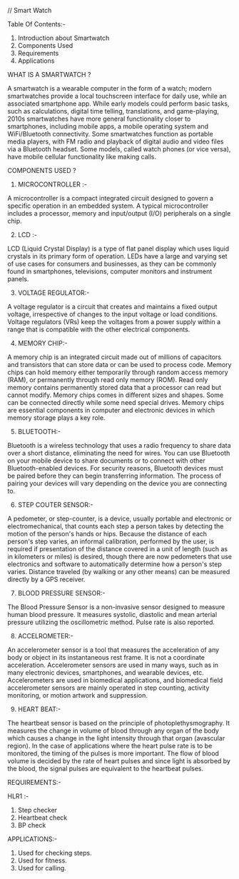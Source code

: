 // Smart Watch 

Table Of Contents:-

1) Introduction about Smartwatch
2) Components Used
3) Requirements
4) Applications


WHAT IS A SMARTWATCH ?

A smartwatch is a wearable computer in the form of a watch; modern smartwatches provide a local touchscreen interface for daily use, while an associated smartphone app. While early models could perform basic tasks, such as calculations, digital time telling, translations, and game-playing, 2010s smartwatches have more general functionality closer to smartphones, including mobile apps, a mobile operating system and WiFi/Bluetooth connectivity. Some smartwatches function as portable media players, with FM radio and playback of digital audio and video files via a Bluetooth headset. Some models, called watch phones (or vice versa), have mobile cellular functionality like making calls.

COMPONENTS USED ?

1) MICROCONTROLLER  :-

A microcontroller is a compact integrated circuit designed to govern a specific operation in an embedded system. A typical microcontroller includes a processor, memory and input/output (I/O) peripherals on a single chip.

2) LCD :-

LCD (Liquid Crystal Display) is a type of flat panel display which uses liquid crystals in its primary form of operation. LEDs have a large and varying set of use cases for consumers and businesses, as they can be commonly found in smartphones, televisions, computer monitors and instrument panels.

3)  VOLTAGE REGULATOR:-

A voltage regulator is a circuit that creates and maintains a fixed output voltage, irrespective of changes to the input voltage or load conditions. Voltage regulators (VRs) keep the voltages from a power supply within a range that is compatible with the other electrical components.

4)  MEMORY CHIP:-

A memory chip is an integrated circuit made out of millions of capacitors and transistors that can store data or can be used to process code. Memory chips can hold memory either temporarily through random access memory (RAM), or permanently through read only memory (ROM). Read only memory contains permanently stored data that a processor can read but cannot modify. Memory chips comes in different sizes and shapes. Some can be connected directly while some need special drives. Memory chips are essential components in computer and electronic devices in which memory storage plays a key role.


5) BLUETOOTH:-

Bluetooth is a wireless technology that uses a radio frequency to share data over a short distance, eliminating the need for wires. You can use Bluetooth on your mobile device to share documents or to connect with other Bluetooth-enabled devices. For security reasons, Bluetooth devices must be paired before they can begin transferring information. The process of pairing your devices will vary depending on the device you are connecting to.


6) STEP COUTER SENSOR:-

A pedometer, or step-counter, is a device, usually portable and electronic or electromechanical, that counts each step a person takes by detecting the motion of the person's hands or hips. Because the distance of each person's step varies, an informal calibration, performed by the user, is required if presentation of the distance covered in a unit of length (such as in kilometers or miles) is desired, though there are now pedometers that use electronics and software to automatically determine how a person's step varies. Distance traveled (by walking or any other means) can be measured directly by a GPS receiver.


7) BLOOD PRESSURE SENSOR:-

The Blood Pressure Sensor is a non-invasive sensor designed to measure human blood pressure. It measures systolic, diastolic and mean arterial pressure utilizing the oscillometric method. Pulse rate is also reported.

8) ACCELROMETER:-

An accelerometer sensor is a tool that measures the acceleration of any body or object in its instantaneous rest frame. It is not a coordinate acceleration. Accelerometer sensors are used in many ways, such as in many electronic devices, smartphones, and wearable devices, etc. Accelerometers are used in biomedical applications, and biomedical field accelerometer sensors are mainly operated in step counting, activity monitoring, or motion artwork and suppression.


9) HEART BEAT:-

The heartbeat sensor is based on the principle of photoplethysmography. It measures the change in volume of blood through any organ of the body which causes a change in the light intensity through that organ (avascular region). In the case of applications where the heart pulse rate is to be monitored, the timing of the pulses is more important. The flow of blood volume is decided by the rate of heart pulses and since light is absorbed by the blood, the signal pulses are equivalent to the heartbeat pulses.


REQUIREMENTS:-


HLR1 :-  

1) Step checker
2) Heartbeat check
3) BP check



APPLICATIONS:-

1)  Used for checking steps.
2)  Used for fitness.
3)  Used for calling.